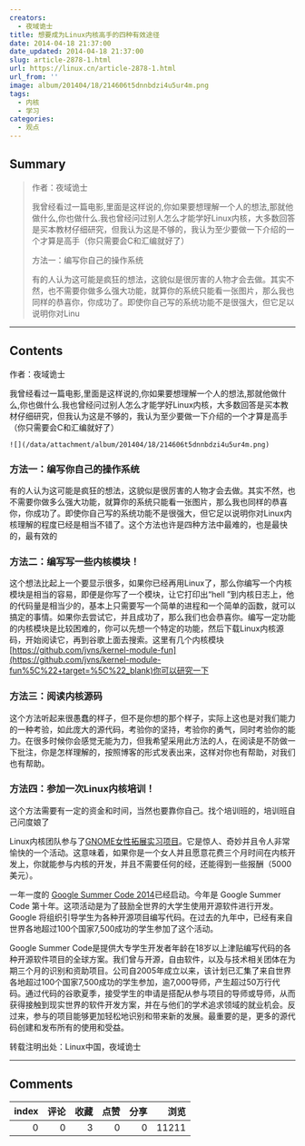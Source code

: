 ```yaml
---
creators:
  - 夜域诡士
title: 想要成为Linux内核高手的四种有效途径
date: 2014-04-18 21:37:00
date_updated: 2014-04-18 21:37:00
slug: article-2878-1.html
url: https://linux.cn/article-2878-1.html
url_from: ''
image: album/201404/18/214606t5dnnbdzi4u5ur4m.png
tags:
  - 内核
  - 学习
categories:
  - 观点
---
```


## Summary

> 作者：夜域诡士   
> 
> 我曾经看过一篇电影,里面是这样说的,你如果要想理解一个人的想法,那就他做什么,你也做什么.我也曾经问过别人怎么才能学好Linux内核，大多数回答是买本教材仔细研究，但我认为这是不够的，我认为至少要做一下介绍的一个才算是高手（你只需要会C和汇编就好了）
> 
> 方法一：编写你自己的操作系统
> 
> 有的人认为这可能是疯狂的想法，这貌似是很厉害的人物才会去做。其实不然，也不需要你做多么强大功能，就算你的系统只能看一张图片，那么我也同样的恭喜你，你成功了。即使你自己写的系统功能不是很强大，但它足以说明你对Linu

***

<!-- more -->

## Contents

作者：夜域诡士 

我曾经看过一篇电影,里面是这样说的,你如果要想理解一个人的想法,那就他做什么,你也做什么.我也曾经问过别人怎么才能学好Linux内核，大多数回答是买本教材仔细研究，但我认为这是不够的，我认为至少要做一下介绍的一个才算是高手（你只需要会C和汇编就好了）

`![](/data/attachment/album/201404/18/214606t5dnnbdzi4u5ur4m.png)`

### 方法一：编写你自己的操作系统

有的人认为这可能是疯狂的想法，这貌似是很厉害的人物才会去做。其实不然，也不需要你做多么强大功能，就算你的系统只能看一张图片，那么我也同样的恭喜你，你成功了。即使你自己写的系统功能不是很强大，但它足以说明你对Linux内核理解的程度已经是相当不错了。这个方法也许是四种方法中最难的，也是最快的，最有效的

### 方法二：编写写一些内核模块！

这个想法比起上一个要显示很多，如果你已经再用Linux了，那么你编写一个内核模块是相当的容易，即便是你写了一个模块，让它打印出“hell ”到内核日志上，他的代码量是相当少的，基本上只需要写一个简单的进程和一个简单的函数，就可以搞定的事情。如果你去尝试它，并且成功了，那么我们也会恭喜你。编写一定功能的内核模块是比较困难的，你可以先想一个特定的功能，然后下载Linux内核源码，开始阅读它，再到谷歌上面去搜索。这里有几个内核模块[https://github.com/jvns/kernel-module-fun](https://github.com/jvns/kernel-module-fun%5C%22+target=%5C%22_blank)你可以研究一下

### 方法三：阅读内核源码

这个方法听起来很愚蠢的样子，但不是你想的那个样子，实际上这也是对我们能力的一种考验，如此庞大的源代码，考验你的坚持，考验你的勇气，同时考验你的能力。在很多时候你会感觉无能为力，但我希望采用此方法的人，在阅读是不防做一下批注，你是怎样理解的，按照博客的形式发表出来，这样对你也有帮助，对我们也有帮助。

### 方法四：参加一次Linux内核培训！

这个方法需要有一定的资金和时间，当然也要靠你自己。找个培训班的，培训班自己问度娘了

Linux内核团队参与了[GNOME女性拓展实习项目](http://www.gnome.org/%5C%22+target=%5C%22_blank)。它是惊人、奇妙并且令人非常愉快的一个活动。这意味着，如果你是一个女人并且愿意花费三个月时间在内核开发上，你就能参与内核的开发，并且不需要任何的经，还能得到一些报酬（5000美元）。

一年一度的 [Google Summer Code 2014](http://www.google-melange.com/gsoc/homepage/google/gsoc2014%5C%22+target=%5C%22_blank)已经启动。今年是 Google Summer Code 第十年。这项活动是为了鼓励全世界的大学生使用开源软件进行开发。Google 将组织引导学生为各种开源项目编写代码。在过去的九年中，已经有来自世界各地超过100个国家7,500成功的学生参加了这个活动。

Google Summer Code是提供大专学生开发者年龄在18岁以上津贴编写代码的各种开源软件项目的全球方案。我们曾与开源，自由软件，以及与技术相关团体在为期三个月的识别和资助项目。公司自2005年成立以来，该计划已汇集了来自世界各地超过100个国家7,500成功的学生参加，逾7,000导师，产生超过50万行代码。通过代码的谷歌夏季，接受学生的申请是搭配从参与项目的导师或导师，从而获得接触到现实世界的软件开发方案，并在与他们的学术追求领域的就业机会。反过来，参与的项目能够更加轻松地识别和带来新的发展。最重要的是，更多的源代码创建和发布所有的使用和受益。

转载注明出处：Linux中国，夜域诡士

***

## Comments


|   index |   评论 |   收藏 |   点赞 |   分享 |   浏览 |
|--------:|-------:|-------:|-------:|-------:|-------:|
|       0 |      0 |      3 |      0 |      0 |  11211 |
